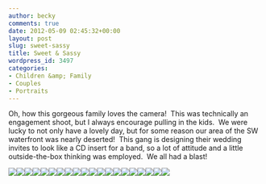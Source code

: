 ```yaml
---
author: becky
comments: true
date: 2012-05-09 02:45:32+00:00
layout: post
slug: sweet-sassy
title: Sweet & Sassy
wordpress_id: 3497
categories:
- Children &amp; Family
- Couples
- Portraits
---
```


Oh, how this gorgeous family loves the camera!  This was technically an engagement shoot, but I always encourage pulling in the kids.  We were lucky to not only have a lovely day, but for some reason our area of the SW waterfront was nearly deserted!  This gang is designing their wedding invites to look like a CD insert for a band, so a lot of attitude and a little outside-the-box thinking was employed.  We all had a blast!

[![](http://www.beckyjenson.com/wp-content/uploads/2012/05/blog-April12-00012.jpg)](http://www.beckyjenson.com/wp-content/uploads/2012/05/blog-April12-00012.jpg)[![](http://www.beckyjenson.com/wp-content/uploads/2012/05/blog-April12-00022.jpg)](http://www.beckyjenson.com/wp-content/uploads/2012/05/blog-April12-00022.jpg)[![](http://www.beckyjenson.com/wp-content/uploads/2012/05/blog-April12-00032.jpg)](http://www.beckyjenson.com/wp-content/uploads/2012/05/blog-April12-00032.jpg)[![](http://www.beckyjenson.com/wp-content/uploads/2012/05/blog-April12-0001-22.jpg)](http://www.beckyjenson.com/wp-content/uploads/2012/05/blog-April12-0001-22.jpg)[![](http://www.beckyjenson.com/wp-content/uploads/2012/05/blog-April12-0002-22.jpg)](http://www.beckyjenson.com/wp-content/uploads/2012/05/blog-April12-0002-22.jpg)[![](http://www.beckyjenson.com/wp-content/uploads/2012/05/blog-April12-00042.jpg)](http://www.beckyjenson.com/wp-content/uploads/2012/05/blog-April12-00042.jpg)[![](http://www.beckyjenson.com/wp-content/uploads/2012/05/blog-April12-0003-22.jpg)](http://www.beckyjenson.com/wp-content/uploads/2012/05/blog-April12-0003-22.jpg)[![](http://www.beckyjenson.com/wp-content/uploads/2012/05/blog-April12-0004-22.jpg)](http://www.beckyjenson.com/wp-content/uploads/2012/05/blog-April12-0004-22.jpg)[![](http://www.beckyjenson.com/wp-content/uploads/2012/05/blog-April12-00052.jpg)](http://www.beckyjenson.com/wp-content/uploads/2012/05/blog-April12-00052.jpg)[![](http://www.beckyjenson.com/wp-content/uploads/2012/05/blog-April12-00062.jpg)](http://www.beckyjenson.com/wp-content/uploads/2012/05/blog-April12-00062.jpg)[![](http://www.beckyjenson.com/wp-content/uploads/2012/05/blog-April12-00072.jpg)](http://www.beckyjenson.com/wp-content/uploads/2012/05/blog-April12-00072.jpg)[![](http://www.beckyjenson.com/wp-content/uploads/2012/05/blog-April12-00082.jpg)](http://www.beckyjenson.com/wp-content/uploads/2012/05/blog-April12-00082.jpg)[![](http://www.beckyjenson.com/wp-content/uploads/2012/05/blog-April12-00013.jpg)](http://www.beckyjenson.com/wp-content/uploads/2012/05/blog-April12-00013.jpg)[![](http://www.beckyjenson.com/wp-content/uploads/2012/05/blog-April12-00102.jpg)](http://www.beckyjenson.com/wp-content/uploads/2012/05/blog-April12-00102.jpg)[![](http://www.beckyjenson.com/wp-content/uploads/2012/05/blog-April12-00092.jpg)](http://www.beckyjenson.com/wp-content/uploads/2012/05/blog-April12-00092.jpg)[![](http://www.beckyjenson.com/wp-content/uploads/2012/05/blog-April12-00023.jpg)](http://www.beckyjenson.com/wp-content/uploads/2012/05/blog-April12-00023.jpg)[![](http://www.beckyjenson.com/wp-content/uploads/2012/05/blog-April12-00033.jpg)](http://www.beckyjenson.com/wp-content/uploads/2012/05/blog-April12-00033.jpg)[![](http://www.beckyjenson.com/wp-content/uploads/2012/05/blog-April12-00112.jpg)](http://www.beckyjenson.com/wp-content/uploads/2012/05/blog-April12-00112.jpg)[![](http://www.beckyjenson.com/wp-content/uploads/2012/05/blog-April12-00122.jpg)](http://www.beckyjenson.com/wp-content/uploads/2012/05/blog-April12-00122.jpg)[![](http://www.beckyjenson.com/wp-content/uploads/2012/05/blog-April12-00132.jpg)](http://www.beckyjenson.com/wp-content/uploads/2012/05/blog-April12-00132.jpg)
